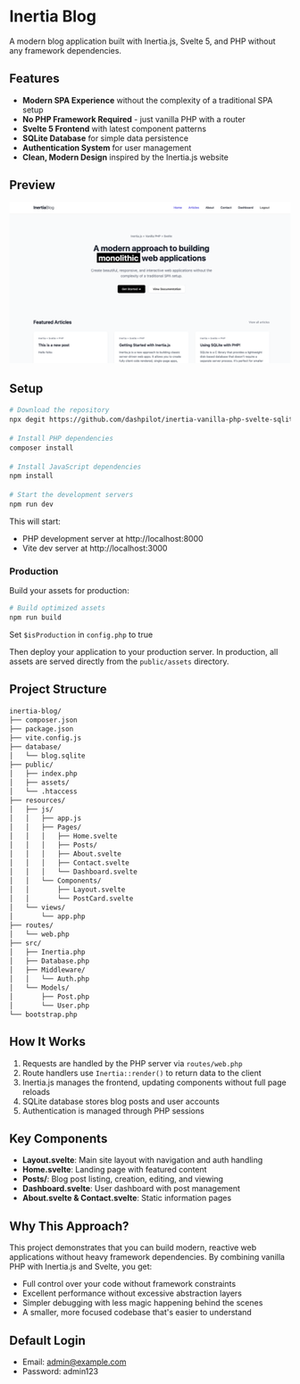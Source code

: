 # Inertia Blog

A modern blog application built with Inertia.js, Svelte 5, and PHP without any framework dependencies.

## Features

-   **Modern SPA Experience** without the complexity of a traditional SPA setup
-   **No PHP Framework Required** - just vanilla PHP with a router
-   **Svelte 5 Frontend** with latest component patterns
-   **SQLite Database** for simple data persistence
-   **Authentication System** for user management
-   **Clean, Modern Design** inspired by the Inertia.js website

## Preview

<img src="public/preview.png" />

## Setup

```bash
# Download the repository
npx degit https://github.com/dashpilot/inertia-vanilla-php-svelte-sqlite

# Install PHP dependencies
composer install

# Install JavaScript dependencies
npm install

# Start the development servers
npm run dev
```

This will start:

-   PHP development server at http://localhost:8000
-   Vite dev server at http://localhost:3000

### Production

Build your assets for production:

```bash
# Build optimized assets
npm run build
```

Set `$isProduction` in `config.php` to true

Then deploy your application to your production server. In production, all assets are served directly from the `public/assets` directory.

## Project Structure

```
inertia-blog/
├── composer.json
├── package.json
├── vite.config.js
├── database/
│   └── blog.sqlite
├── public/
│   ├── index.php
│   ├── assets/
│   └── .htaccess
├── resources/
│   ├── js/
│   │   ├── app.js
│   │   ├── Pages/
│   │   │   ├── Home.svelte
│   │   │   ├── Posts/
│   │   │   ├── About.svelte
│   │   │   ├── Contact.svelte
│   │   │   └── Dashboard.svelte
│   │   └── Components/
│   │       ├── Layout.svelte
│   │       └── PostCard.svelte
│   └── views/
│       └── app.php
├── routes/
│   └── web.php
├── src/
│   ├── Inertia.php
│   ├── Database.php
│   ├── Middleware/
│   │   └── Auth.php
│   └── Models/
│       ├── Post.php
│       └── User.php
└── bootstrap.php
```

## How It Works

1. Requests are handled by the PHP server via `routes/web.php`
2. Route handlers use `Inertia::render()` to return data to the client
3. Inertia.js manages the frontend, updating components without full page reloads
4. SQLite database stores blog posts and user accounts
5. Authentication is managed through PHP sessions

## Key Components

-   **Layout.svelte**: Main site layout with navigation and auth handling
-   **Home.svelte**: Landing page with featured content
-   **Posts/**: Blog post listing, creation, editing, and viewing
-   **Dashboard.svelte**: User dashboard with post management
-   **About.svelte & Contact.svelte**: Static information pages

## Why This Approach?

This project demonstrates that you can build modern, reactive web applications without heavy framework dependencies. By combining vanilla PHP with Inertia.js and Svelte, you get:

-   Full control over your code without framework constraints
-   Excellent performance without excessive abstraction layers
-   Simpler debugging with less magic happening behind the scenes
-   A smaller, more focused codebase that's easier to understand

## Default Login

-   Email: admin@example.com
-   Password: admin123
